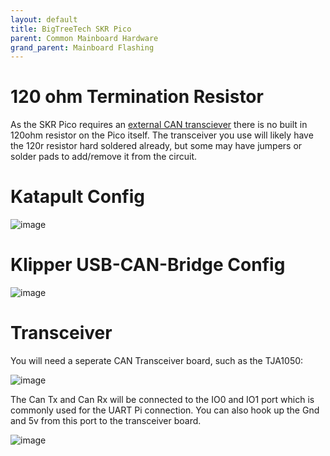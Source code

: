 ```yaml
---
layout: default 
title: BigTreeTech SKR Pico
parent: Common Mainboard Hardware
grand_parent: Mainboard Flashing
---
```


# 120 ohm Termination Resistor

As the SKR Pico requires an [external CAN transciever](#transceiver) there is no built in 120ohm resistor on the Pico itself. The transceiver you use will likely have the 120r resistor hard soldered already, but some may have jumpers or solder pads to add/remove it from the circuit.


# Katapult Config

![image](https://user-images.githubusercontent.com/124253477/221390508-c6fdd63a-f4af-46e1-b100-ee90dd723bf8.png)

# Klipper USB-CAN-Bridge Config

![image](https://user-images.githubusercontent.com/124253477/221390518-b7f15c58-6beb-43bd-a47b-d6823956e997.png)

# Transceiver
You will need a seperate CAN Transceiver board, such as the TJA1050:

![image](https://github.com/Esoterical/voron_canbus/assets/124253477/2df10f80-8239-4368-9aa4-e1abe9ded541)


The Can Tx and Can Rx will be connected to the IO0 and IO1 port which is commonly used for the UART Pi connection. You can also hook up the Gnd and 5v from this port to the transceiver board.

![image](https://user-images.githubusercontent.com/124253477/221390636-6342067f-1a2a-4b18-99a4-d33441dab933.png)





